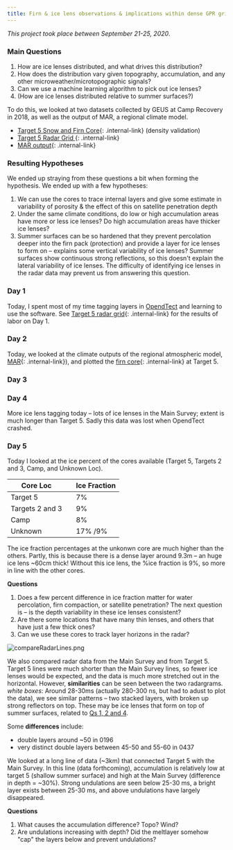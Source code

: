 ```yaml
---
title: Firn & ice lens observations & implications within dense GPR grid
---
```


_This project took place between September 21-25, 2020_. 

### Main Questions

1. How are ice lenses distributed, and what drives this distribution?
2. How does the distribution vary given topography, accumulation, and any other microweather/microtopographic signals?
3. Can we use a machine learning algorithm to pick out ice lenses?
4. (How are ice lenses distributed relative to summer surfaces?)

To do this, we looked at two datasets collected by GEUS at Camp Recovery in 2018, as well as the output of MAR, a regional climate model. 

- [Target 5 Snow and Firn Core](/FirnGPRProjWNanna/Target5CoreDensity){: .internal-link} (density validation)
- [Target 5 Radar Grid ](/FirnGPRProjWNanna/radardata){: .internal-link}
- [MAR output](/FirnGPRProjWNanna/MAROutput){: .internal-link}

### Resulting Hypotheses

We ended up straying from these questions a bit when forming the hypothesis. We ended up with a few hypotheses:

1. We can use the cores to trace internal layers and give some estimate in variability of porosity & the effect of this on satellite penetration depth
2. Under the same climate conditions, do low or high accumulation areas have more or less ice lenses? Do high accumulation areas have thicker ice lenses?
3. Summer surfaces can be so hardened that they prevent percolation deeper into the firn pack (protection) and provide a layer for ice lenses to form on – explains some vertical variability of ice lenses? Summer surfaces show continuous strong reflections, so this doesn't explain the lateral variability of ice lenses. The difficulty of identifying ice lenses in the radar data may prevent us from answering this question.

### Day 1

Today, I spent most of my time tagging layers in [OpendTect](https://www.dgbes.com/) and learning to use the software. See [Target 5 radar grid](/FirnGPRProjWNanna/radardata){: .internal-link} for the results of labor on Day 1. 

### Day 2

Today, we looked at the climate outputs of the regional atmospheric model, [MAR](/FirnGPRProjWNanna/MAROutput){: .internal-link}), and plotted the [firn core](/FirnGPRProjWNanna/Target5CoreDensity){: .internal-link} at Target 5.

### Day 3


### Day 4

More ice lens tagging today – lots of ice lenses in the Main Survey; extent is much longer than Target 5. Sadly this data was lost when OpendTect crashed.

### Day 5

Today I looked at the ice percent of the cores available (Target 5, Targets 2 and 3, Camp, and Unknown Loc).

| Core Loc        |  | Ice Fraction |
|-----------------|--|--------------|
| Target 5        |  | 7%           |
| Targets 2 and 3 |  | 9%           |
| Camp            |  | 8%           |
| Unknown         |  | 17% /9%      |

The ice fraction percentages at the unkonwn core are much higher than the others. Partly, this is because there is a dense layer around 9.3m – an huge ice lens ~60cm thick! Without this ice lens, the %ice fraction is 9%, so more in line with the other cores. 

**Questions**
1. Does a few percent difference in ice fraction matter for water percolation, firn compaction, or satellite penetration? The next question is – is the depth variability in these ice lenses consistent? 
2. Are there some locations that have many thin lenses, and others that have just a few thick ones? 
3. Can we use these cores to track layer horizons in the radar?

![compareRadarLines.png](compareRadarLines.png)


We also compared radar data from the Main Survey and from Target 5. Target 5 lines were much shorter than the Main Survey lines, so fewer ice lenses would be expected, and the data is much more stretched out in the horizontal. However, **similarities** can be seen between the two radargrams. 
_white boxes_: Around 28-30ms (actually 280-300 ns, but had to adust to plot the data), we see similar patterns – two stacked layers, with broken up strong reflectors on top. These may be ice lenses that form on top of summer surfaces, related to [Qs 1, 2 and 4](#Main-Questions).

Some **differences** include:
- double layers around ~50 in 0196
- very distinct double layers between 45-50 and 55-60 in 0437

We looked at a long line of data (~3km) that connected Target 5 with the Main Survey. In this line (data forthcoming), accumulation is relatively low at target 5 (shallow summer surface) and high at the Main Survey (difference in depth = ~30%). Strong undulations are seen below 25-30 ms, a bright layer exists between 25-30 ms, and above undulations have largely disappeared. 

**Questions**
1. What causes the accumulation difference? Topo? Wind?
2. Are undulations increasing with depth? Did the meltlayer somehow "cap" the layers below and prevent undulations?


